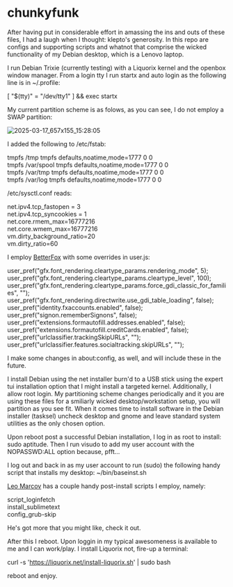 # chunkyfunk

After having put in considerable effort in amassing the ins and outs of these files, I had a laugh when I thought: klepto's generosity.
In this repo are configs and supporting scripts and whatnot that comprise the wicked functionality of my Debian desktop, which is a Lenovo laptop.

I run Debian Trixie (currently testing) with a Liquorix kernel and the openbox window manager. From a login tty I run startx and auto login
as the following line is in ~/.profile:

 [ "$(tty)" = "/dev/tty1" ] && exec startx

My current partition scheme is as folows, as you can see, I do not employ a SWAP partition:

![2025-03-17_657x155_15:28:05](https://github.com/user-attachments/assets/75f21922-8c97-48d0-98ad-92707a91241c)


  I added the following to /etc/fstab:

tmpfs     /tmp    tmpfs    defaults,noatime,mode=1777    0    0<br />
tmpfs     /var/spool    tmpfs    defaults,noatime,mode=1777    0    0<br />
tmpfs     /var/tmp    tmpfs    defaults,noatime,mode=1777    0    0<br />
tmpfs     /var/log    tmpfs    defaults,noatime,mode=1777    0    0<br />

  /etc/sysctl.conf reads:

 net.ipv4.tcp_fastopen = 3<br />
 net.ipv4.tcp_syncookies = 1<br />
 net.core.rmem_max=16777216<br />
 net.core.wmem_max=16777216<br />
 vm.dirty_background_ratio=20<br />
 vm.dirty_ratio=60

 I employ <a target="_blank" href="https://github.com/yokoffing/BetterFox">BetterFox</a> with some overrides in user.js:

user_pref("gfx.font_rendering.cleartype_params.rendering_mode", 5);<br />
user_pref("gfx.font_rendering.cleartype_params.cleartype_level", 100);<br />
user_pref("gfx.font_rendering.cleartype_params.force_gdi_classic_for_families", "");<br />
user_pref("gfx.font_rendering.directwrite.use_gdi_table_loading", false);<br />
user_pref("identity.fxaccounts.enabled", false);<br />
user_pref("signon.rememberSignons", false);<br />
user_pref("extensions.formautofill.addresses.enabled", false);<br />
user_pref("extensions.formautofill.creditCards.enabled", false);<br />
user_pref("urlclassifier.trackingSkipURLs", "");<br />
user_pref("urlclassifier.features.socialtracking.skipURLs", "");


I make some changes in about:config, as well, and will include these in the future.

I install Debian using the net installer burn'd to a USB stick using the expert tui installation option that I might install a targeted kernel.
Additionally, I allow root login. My partitioning scheme changes periodically and it you are using these files for a smiliarly wicked desktop/workstation
setup, you will partition as you see fit. When it comes time to install software in the Debian installer (tasksel) uncheck desktop and gnome and
leave standard system utilities as the only chosen option.

Upon reboot post a successful Debian installation, I log in as root to install: sudo aptitude. Then I run visudo to add my 
user account with the NOPASSWD:ALL option because, pfft...

I log out and back in as my user account to run (sudo) the following handy script that installs my desktop: ~/bin/baseinst.sh

<a target="_blank" href="https://github.com/leomarcov/debian-openbox/blob/master/README.md">Leo Marcov</a> has a couple handy post-install scripts
I employ, namely:

script_loginfetch<br />
install_sublimetext<br />
config_grub-skip<br />

He's got more that you might like, check it out.

After this I reboot. Upon loggin in my typical awesomeness is available to me and I can work/play. I install Liquorix not, fire-up a terminal:

curl -s 'https://liquorix.net/install-liquorix.sh' | sudo bash

reboot and enjoy.
